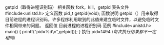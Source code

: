 getpid（取得进程识别码）
相关函数
fork，kill，getpid
表头文件
#include<unistd.h>
定义函数
pid_t getpid(void);
函数说明
getpid（）用来取得目前进程的进程识别码，许多程序利用取到的此值来建立临时文件，以避免临时文件相同带来的问题。
返回值
目前进程的进程识别码
范例
#include<unistd.h>
main()
{
printf(“pid=%d\n”,getpid());
}
执行
pid=1494 /*每次执行结果都不一定相同*/